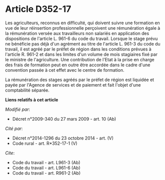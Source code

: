 # Article D352-17

Les agriculteurs, reconnus en difficulté, qui doivent suivre une formation en vue de leur réinsertion professionnelle
perçoivent une rémunération égale à la rémunération versée aux travailleurs non salariés en application des dispositions de
l'article L. 961-6 du code du travail. Lorsque le stage prévu ne bénéficie pas déjà d'un agrément au titre de l'article L.
961-3 du code du travail, il est agréé par le préfet de région dans les conditions prévues à l'article R. 961-2 et dans les
limites d'un volume de mois stagiaires fixé par le ministre de l'agriculture. Une contribution de l'Etat à la prise en charge
des frais de formation peut en outre être accordée dans le cadre d'une convention passée à cet effet avec le centre de
formation. 

La rémunération des stages agréés par le préfet de région est liquidée et payée par l'Agence de services et de paiement et
fait l'objet d'une comptabilité séparée.

**Liens relatifs à cet article**

_Modifié par_:

  - Décret n°2009-340 du 27 mars 2009 - art. 10 (Ab)

_Cité par_:

  - Décret n°2014-1296 du 23 octobre 2014 - art. (V)
  - Code rural - art. R*352-17-1 (V)

_Cite_:

  - Code du travail - art. L961-3 (Ab)
  - Code du travail - art. L961-6 (Ab)
  - Code du travail - art. R961-2 (Ab)
